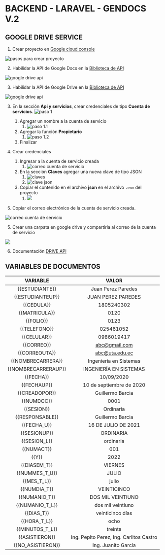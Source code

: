 # BACKEND - LARAVEL - GENDOCS V.2

## GOOGLE DRIVE SERVICE

1. Crear proyecto en [Google cloud console](https://console.cloud.google.com/)

![pasos para crear proyecto](docs/img/Screenshot%20from%202022-01-29%2018-12-22.png "Crear proyecto")

2. Habilidar la API de Google Docs en la [Biblioteca de API](https://console.cloud.google.com/apis/library)

![google drive api](docs/img/Screenshot%20from%202022-03-27%2016-12-18.png 'Google Drive API' )

3. Habilidar la API de Google Drive en la [Biblioteca de API](https://console.cloud.google.com/apis/library)

![google drive api](docs/img/Screenshot%20from%202022-01-29%2018-20-16.png 'Google Drive API' )

3. En la sección **Api y servicios**, crear credenciales de tipo **Cuenta de servicios**.
   ![paso 1](docs/img/Screenshot%20from%202022-01-29%2018-25-29.png 'Cuenta de servicios' )

    1. Agregar un nombre a la cuenta de servicio
        1. ![paso 1.1](docs/img/Screenshot%20from%202022-01-29%2018-30-25.png)
    2. Agregar la función **Propietario**
        1. ![paso 1.2](docs/img/Screenshot%20from%202022-01-29%2018-33-21.png)
    3. Finalizar

4. Crear credenciales
    1. Ingresar a la cuenta de servicio creada
        1. ![correo cuenta de servicio](docs/img/Screenshot%20from%202022-01-29%2018-35-35.png)
    2. En la sección **Claves** agregar una nueva clave de tipo JSON
        1. ![claves](docs/img/Screenshot%20from%202022-01-29%2019-00-54.png)
        2. ![clave json](docs/img/Screenshot%20from%202022-01-29%2019-07-53.png)
    3. Copiar el contenido en el archivo **json** en el archivo `.env` del proyecto
        1. ![](docs/img/Screenshot%20from%202022-01-29%2019-11-51.png)

5. Copiar el correo electrónico de la cuenta de servicio creada.

![correo cuenta de servicio](docs/img/Screenshot%20from%202022-01-29%2018-35-35.png)

5. Crear una carpata en google drive y compartirla al correo de la cuenta de servicio

![](docs/img/Screenshot%20from%202022-01-29%2018-53-40.png)

6. Documentación [DRIVE API](https://developers.google.com/drive/api/v3/about-sdk)

## VARIABLES DE DOCUMENTOS

|    **VARIABLE**     |                **VALOR**                |
| :-----------------: | :-------------------------------------: |
|   {{ESTUDIANTE}}    |           Juan Perez Paredes            |
|  {{ESTUDIANTEUP}}   |           JUAN PEREZ PAREDES            |
|     {{CEDULA}}      |               1805240302                |
|    {{MATRICULA}}    |                  0120                   |
|      {{FOLIO}}      |                  0123                   |
|    {{TELEFONO}}     |                025461052                |
|     {{CELULAR}}     |               0986019417                |
|     {{CORREO}}      |              abc@gmail.com              |
|    {{CORREOUTA}}    |             abc@uta.edu.ec              |
|  {{NOMBRECARRERA}}  |         Ingeniería en Sistemas          |
| {{NOMBRECARRERAUP}} |         INGENIERÍA EN SISTEMAS          |
|      {{FECHA}}      |               10/09/2020                |
|     {{FECHAUP}}     |        10 de septiembre de 2020         |
|    {{CREADOPOR}}    |            Guillermo Barcia             |
|     {{NUMDOC}}      |                  0001                   |
|     {{SESION}}      |                Ordinaria                |
|   {{RESPONSABLE}}   |            Guillermo Barcia             |
|     {{FECHA_U}}     |           16 DE JULIO DE 2021           |
|    {{SESIONUP}}     |                ORDINARIA                |
|    {{SESION_L}}     |                ordinaria                |
|     {{NUMACT}}      |                   001                   |
|        {{Y}}        |                  2022                   |
|    {{DIASEM_T}}     |                 VIERNES                 |
|   {{NUMMES_T_U}}    |                  JULIO                  |
|     {{MES_T_L}}     |                  julio                  |
|    {{NUMDIA_T}}     |               VEINTICINCO               |
|    {{NUMANIO_T}}    |            DOS MIL VEINTIUNO            |
|   {{NUMANIO_T_L}}   |            dos mil veintiuno            |
|     {{DIAS_T}}      |            veinticinco días             |
|    {{HORA_T_L}}     |                  ocho                   |
|   {{MINUTOS_T_L}}   |                 treinta                 |
|   {{ASISTIERON}}    | Ing. Pepito Perez, Ing. Carlitos Castro |
|  {{NO_ASISTIERON}}  |           Ing. Juanito Garcia           |
